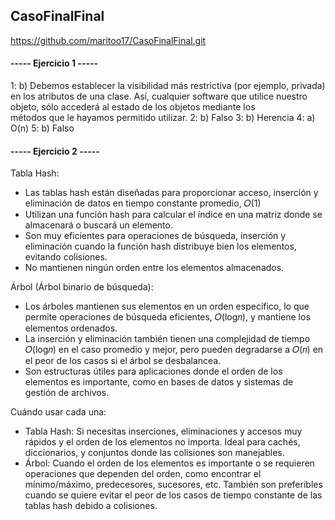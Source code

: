## CasoFinalFinal
https://github.com/maritoo17/CasoFinalFinal.git


#### ----- Ejercicio 1 -----
1: b)    Debemos establecer la visibilidad más restrictiva (por ejemplo, privada) en los atributos de una clase. Así, cualquier software que utilice nuestro objeto, sólo accederá al estado de los objetos mediante los     
         métodos que le hayamos permitido utilizar.
2: b)    Falso
3: b)    Herencia
4: a)    O(n)
5: b)    Falso


#### ----- Ejercicio 2 -----
Tabla Hash:
- Las tablas hash están diseñadas para proporcionar acceso, inserción y eliminación de datos en tiempo constante promedio, 𝑂(1)
- Utilizan una función hash para calcular el índice en una matriz donde se almacenará o buscará un elemento.
- Son muy eficientes para operaciones de búsqueda, inserción y eliminación cuando la función hash distribuye bien los elementos, evitando colisiones.
- No mantienen ningún orden entre los elementos almacenados.

Árbol (Árbol binario de búsqueda):
- Los árboles mantienen sus elementos en un orden específico, lo que permite operaciones de búsqueda eficientes, 𝑂(log𝑛), y mantiene los elementos ordenados.
- La inserción y eliminación también tienen una complejidad de tiempo 𝑂(log𝑛) en el caso promedio y mejor, pero pueden degradarse a 𝑂(𝑛) en el peor de los casos si el árbol se desbalancea.
- Son estructuras útiles para aplicaciones donde el orden de los elementos es importante, como en bases de datos y sistemas de gestión de archivos.

Cuándo usar cada una:

- Tabla Hash: Si necesitas inserciones, eliminaciones y accesos muy rápidos y el orden de los elementos no importa. Ideal para cachés, diccionarios, y conjuntos donde las colisiones son manejables.
- Árbol: Cuando el orden de los elementos es importante o se requieren operaciones que dependen del orden, como encontrar el mínimo/máximo, predecesores, sucesores, etc. También son preferibles cuando se quiere evitar el 
         peor de los casos de tiempo constante de las tablas hash debido a colisiones.

